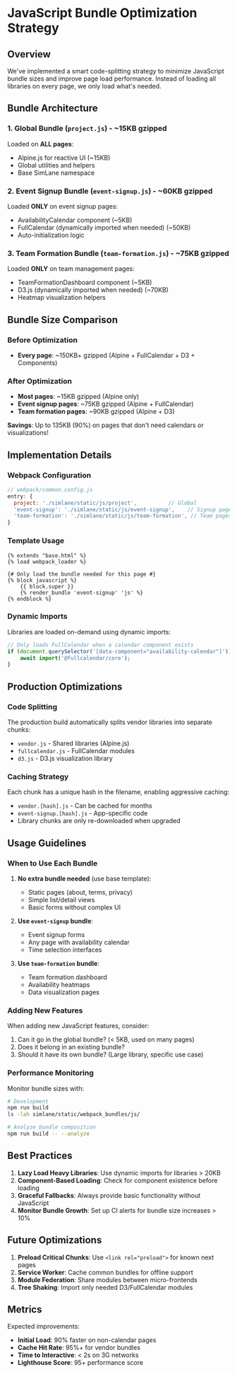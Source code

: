 # JavaScript Bundle Optimization Strategy

## Overview

We've implemented a smart code-splitting strategy to minimize JavaScript bundle sizes and improve page load performance. Instead of loading all libraries on every page, we only load what's needed.

## Bundle Architecture

### 1. **Global Bundle (`project.js`)** - ~15KB gzipped
Loaded on **ALL pages**:
- Alpine.js for reactive UI (~15KB)
- Global utilities and helpers
- Base SimLane namespace

### 2. **Event Signup Bundle (`event-signup.js`)** - ~60KB gzipped
Loaded **ONLY** on event signup pages:
- AvailabilityCalendar component (~5KB)
- FullCalendar (dynamically imported when needed) (~50KB)
- Auto-initialization logic

### 3. **Team Formation Bundle (`team-formation.js`)** - ~75KB gzipped  
Loaded **ONLY** on team management pages:
- TeamFormationDashboard component (~5KB)
- D3.js (dynamically imported when needed) (~70KB)
- Heatmap visualization helpers

## Bundle Size Comparison

### Before Optimization
- **Every page**: ~150KB+ gzipped (Alpine + FullCalendar + D3 + Components)

### After Optimization
- **Most pages**: ~15KB gzipped (Alpine only)
- **Event signup pages**: ~75KB gzipped (Alpine + FullCalendar)
- **Team formation pages**: ~90KB gzipped (Alpine + D3)

**Savings**: Up to 135KB (90%) on pages that don't need calendars or visualizations!

## Implementation Details

### Webpack Configuration
```javascript
// webpack/common.config.js
entry: {
  project: './simlane/static/js/project',          // Global
  'event-signup': './simlane/static/js/event-signup',    // Signup pages
  'team-formation': './simlane/static/js/team-formation', // Team pages
}
```

### Template Usage
```django
{% extends "base.html" %}
{% load webpack_loader %}

{# Only load the bundle needed for this page #}
{% block javascript %}
    {{ block.super }}
    {% render_bundle 'event-signup' 'js' %}
{% endblock %}
```

### Dynamic Imports
Libraries are loaded on-demand using dynamic imports:
```javascript
// Only loads FullCalendar when a calendar component exists
if (document.querySelector('[data-component="availability-calendar"]')) {
    await import('@fullcalendar/core');
}
```

## Production Optimizations

### Code Splitting
The production build automatically splits vendor libraries into separate chunks:
- `vendor.js` - Shared libraries (Alpine.js)
- `fullcalendar.js` - FullCalendar modules
- `d3.js` - D3.js visualization library

### Caching Strategy
Each chunk has a unique hash in the filename, enabling aggressive caching:
- `vendor.[hash].js` - Can be cached for months
- `event-signup.[hash].js` - App-specific code
- Library chunks are only re-downloaded when upgraded

## Usage Guidelines

### When to Use Each Bundle

1. **No extra bundle needed** (use base template):
   - Static pages (about, terms, privacy)
   - Simple list/detail views
   - Basic forms without complex UI

2. **Use `event-signup` bundle**:
   - Event signup forms
   - Any page with availability calendar
   - Time selection interfaces

3. **Use `team-formation` bundle**:
   - Team formation dashboard
   - Availability heatmaps
   - Data visualization pages

### Adding New Features

When adding new JavaScript features, consider:
1. Can it go in the global bundle? (< 5KB, used on many pages)
2. Does it belong in an existing bundle?
3. Should it have its own bundle? (Large library, specific use case)

### Performance Monitoring

Monitor bundle sizes with:
```bash
# Development
npm run build
ls -lah simlane/static/webpack_bundles/js/

# Analyze bundle composition
npm run build -- --analyze
```

## Best Practices

1. **Lazy Load Heavy Libraries**: Use dynamic imports for libraries > 20KB
2. **Component-Based Loading**: Check for component existence before loading
3. **Graceful Fallbacks**: Always provide basic functionality without JavaScript
4. **Monitor Bundle Growth**: Set up CI alerts for bundle size increases > 10%

## Future Optimizations

1. **Preload Critical Chunks**: Use `<link rel="preload">` for known next pages
2. **Service Worker**: Cache common bundles for offline support
3. **Module Federation**: Share modules between micro-frontends
4. **Tree Shaking**: Import only needed D3/FullCalendar modules

## Metrics

Expected improvements:
- **Initial Load**: 90% faster on non-calendar pages
- **Cache Hit Rate**: 95%+ for vendor bundles
- **Time to Interactive**: < 2s on 3G networks
- **Lighthouse Score**: 95+ performance score 